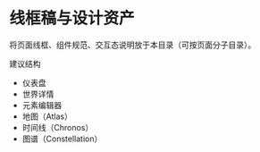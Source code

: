 # 线框稿与设计资产

将页面线框、组件规范、交互态说明放于本目录（可按页面分子目录）。

建议结构
- 仪表盘
- 世界详情
- 元素编辑器
- 地图（Atlas）
- 时间线（Chronos）
- 图谱（Constellation）

